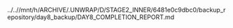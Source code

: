 ../..//mnt/h/ARCHIVE/.UNWRAP/D/STAGE2_INNER/6481e0c9dbc0/backup_repository/day8_backup/DAY8_COMPLETION_REPORT.md